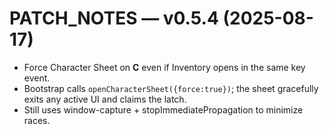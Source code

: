 # PATCH_NOTES — v0.5.4 (2025-08-17)
- Force Character Sheet on **C** even if Inventory opens in the same key event.
- Bootstrap calls `openCharacterSheet({force:true})`; the sheet gracefully exits any active UI and claims the latch.
- Still uses window-capture + stopImmediatePropagation to minimize races.
